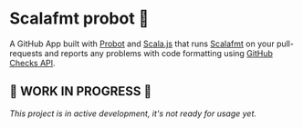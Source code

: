 # Scalafmt probot :robot:

A GitHub App built with [Probot] and [Scala.js] that runs [Scalafmt] on your pull-requests and reports any problems with code formatting using [GitHub Checks API](https://developer.github.com/changes/2018-05-07-new-checks-api-public-beta/).

## 🚧 WORK IN PROGRESS 🚧

_This project is in active development, it's not ready for usage yet._

[Scala.js]: https://www.scala-js.org
[Probot]: https://github.com/probot/probot
[Scalafmt]: https://github.com/scalameta/scalafmt

